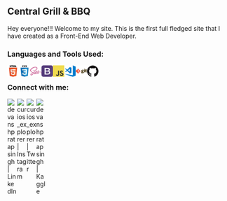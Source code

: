 ## Central Grill & BBQ

Hey everyone!!! Welcome to my site. This is the first full fledged site that I have created as a Front-End Web Developer.

### Languages and Tools Used:

[<img align="left" title="HTML5" alt="HTML5" width="26px" src="https://raw.githubusercontent.com/github/explore/80688e429a7d4ef2fca1e82350fe8e3517d3494d/topics/html/html.png" />][github]
[<img align="left" title="CSS3" alt="CSS3" width="26px" src="https://raw.githubusercontent.com/github/explore/80688e429a7d4ef2fca1e82350fe8e3517d3494d/topics/css/css.png" />][github]
[<img align="left" title="SCSS" alt="SCSS" width="26px" src="https://raw.githubusercontent.com/github/explore/80688e429a7d4ef2fca1e82350fe8e3517d3494d/topics/sass/sass.png" />][github]
[<img align="left" title="Bootstrap" alt="Bootstrap" width="26px" src="https://raw.githubusercontent.com/github/explore/80688e429a7d4ef2fca1e82350fe8e3517d3494d/topics/bootstrap/bootstrap.png" />][github]
[<img align="left" title="JavaScript" alt="JavaScript" width="26px" src="https://raw.githubusercontent.com/github/explore/80688e429a7d4ef2fca1e82350fe8e3517d3494d/topics/javascript/javascript.png" />][github]
[<img align="left" title="Visual Studio Code" alt="Visual Studio Code" width="26px" src="https://raw.githubusercontent.com/github/explore/80688e429a7d4ef2fca1e82350fe8e3517d3494d/topics/visual-studio-code/visual-studio-code.png" />][github]
[<img align="left" title="Git" alt="Git" width="26px" src="https://raw.githubusercontent.com/github/explore/80688e429a7d4ef2fca1e82350fe8e3517d3494d/topics/git/git.png" />][github]
[<img align="left" title="GitHub" alt="GitHub" width="26px" src="https://raw.githubusercontent.com/github/explore/78df643247d429f6cc873026c0622819ad797942/topics/github/github.png" />][github]

<br />

### Connect with me:

[<img align="left" title="Devansh Pratap Singh" alt="devanshpratapsingh | LinkedIn" width="22px" src="https://cdn.jsdelivr.net/npm/simple-icons@v3/icons/linkedin.svg" />][linkedin]
[<img align="left" title="curios_explorer" alt="curios_explorer | Instagram" width="22px" src="https://cdn.jsdelivr.net/npm/simple-icons@v3/icons/instagram.svg" />][instagram]
[<img align="left" title="curios_explorer" alt="curios_explorer | Twitter" width="22px" src="https://cdn.jsdelivr.net/npm/simple-icons@v3/icons/twitter.svg" />][twitter]
[<img align="left" title="Devansh Pratap Singh" alt="devanshpratapsingh | Kaggle" width="22px" src="https://cdn.jsdelivr.net/npm/simple-icons@3.3.0/icons/kaggle.svg" />][twitter]

[linkedin]: https://www.linkedin.com/in/devanshpratapsingh/
[instagram]: https://www.instagram.com/curios_explorer/
[twitter]: https://twitter.com/curios_explorer
[kaggle]: https://www.kaggle.com/devanshpratapsingh
[github]: https://github.com/devansh-pratap-singh
